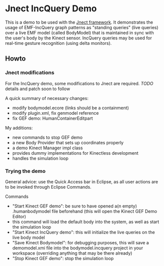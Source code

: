 # Jnect IncQuery Demo

This is a demo to be used with the [Jnect framework](http://code.google.com/a/eclipselabs.org/p/jnect/). It demonstrates the usage of EMF-IncQuery graph patterns as "standing queries" (live queries) over a live EMF model (called BodyModel) that is maintained in sync with the user's body by the Kinect sensor. IncQuery queries may be used for real-time gesture recognition (using delta monitors).

## Howto

### Jnect modifications

For the IncQuery demo, some modifications to Jnect are required. 
*TODO* details and patch soon to follow 

A quick summary of necessary changes:
 - modify bodymodel.ecore (links should be a containment)
 - modify plugin.xml, fix genmodel reference
 - fix GEF demo: HumanContainerEditpart

My additions:
 - new commands to stop GEF demo
 - a new Body Provider that sets up coordinates properly
 - a demo Kinect Manager impl class
  - provides dummy implementations for Kinectless development
  - handles the simulation loop 
  
### Trying the demo

General advice: use the Quick Access bar in Eclipse, as all user actions are to be invoked through Eclipse Commands.

Commands
 - "Start Kinect GEF demo": be sure to have opened a(n empty) .humanbodymodel file beforehand (this will open the Kinect GEF Demo Editor)
  - this command will load the default body into the system, as well as start the simulation loop
 - "Start Kinect IncQuery demo": this will initialize the live queries on the live body model
 - "Save Kinect Bodymodel": for debugging purposes, this will save a demomodel.xmi file into the bodymodel.incquery project in your workspace (overriding anything that may be there already)
 - "Stop Kinect GEF demo": stop the simulation loop  